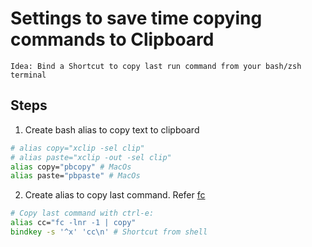 # Settings to save time copying commands to Clipboard
```
Idea: Bind a Shortcut to copy last run command from your bash/zsh terminal
```

## Steps
1. Create bash alias to copy text to clipboard
```zsh
# alias copy="xclip -sel clip"
# alias paste="xclip -out -sel clip"
alias copy="pbcopy" # MacOs
alias paste="pbpaste" # MacOs
```
2. Create alias to copy last command. Refer [fc](https://www.unix.com/man-page/linux/1/fc/)
```zsh
# Copy last command with ctrl-e:
alias cc="fc -lnr -1 | copy"
bindkey -s '^x' 'cc\n' # Shortcut from shell
```